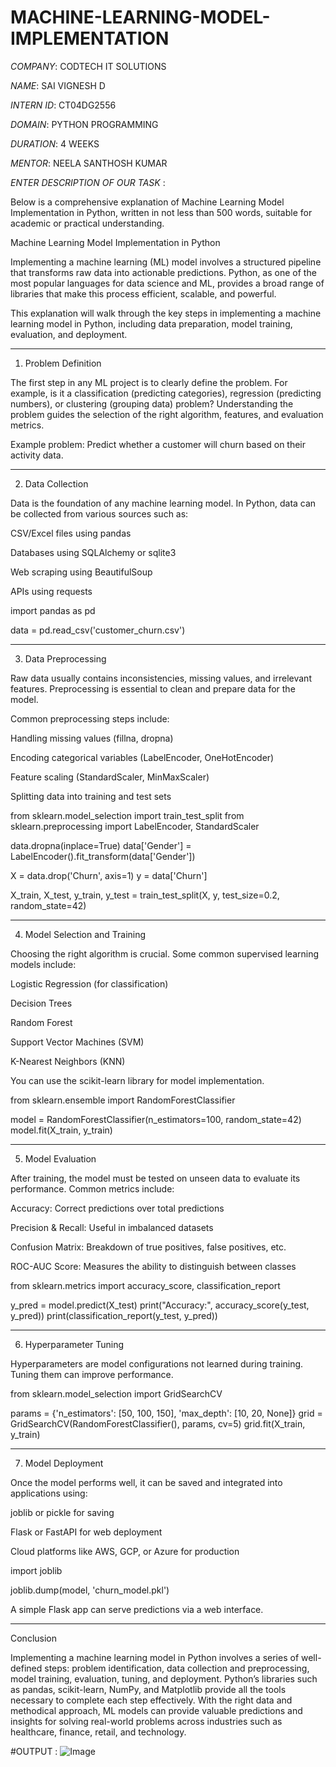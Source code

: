 # MACHINE-LEARNING-MODEL-IMPLEMENTATION

*COMPANY*: CODTECH IT SOLUTIONS

*NAME*: SAI VIGNESH D

*INTERN ID*: CT04DG2556

*DOMAIN*: PYTHON PROGRAMMING

*DURATION*: 4 WEEKS

*MENTOR*: NEELA SANTHOSH KUMAR

*ENTER DESCRIPTION OF OUR TASK* :

Below is a comprehensive explanation of Machine Learning Model Implementation in Python, written in not less than 500 words, suitable for academic or practical understanding.

Machine Learning Model Implementation in Python

Implementing a machine learning (ML) model involves a structured pipeline that transforms raw data into actionable predictions. Python, as one of the most popular languages for data science and ML, provides a broad range of libraries that make this process efficient, scalable, and powerful.

This explanation will walk through the key steps in implementing a machine learning model in Python, including data preparation, model training, evaluation, and deployment.


---

1. Problem Definition

The first step in any ML project is to clearly define the problem. For example, is it a classification (predicting categories), regression (predicting numbers), or clustering (grouping data) problem? Understanding the problem guides the selection of the right algorithm, features, and evaluation metrics.

Example problem: Predict whether a customer will churn based on their activity data.


---

2. Data Collection

Data is the foundation of any machine learning model. In Python, data can be collected from various sources such as:

CSV/Excel files using pandas

Databases using SQLAlchemy or sqlite3

Web scraping using BeautifulSoup

APIs using requests


import pandas as pd

data = pd.read_csv('customer_churn.csv')


---

3. Data Preprocessing

Raw data usually contains inconsistencies, missing values, and irrelevant features. Preprocessing is essential to clean and prepare data for the model.

Common preprocessing steps include:

Handling missing values (fillna, dropna)

Encoding categorical variables (LabelEncoder, OneHotEncoder)

Feature scaling (StandardScaler, MinMaxScaler)

Splitting data into training and test sets


from sklearn.model_selection import train_test_split
from sklearn.preprocessing import LabelEncoder, StandardScaler

data.dropna(inplace=True)
data['Gender'] = LabelEncoder().fit_transform(data['Gender'])

X = data.drop('Churn', axis=1)
y = data['Churn']

X_train, X_test, y_train, y_test = train_test_split(X, y, test_size=0.2, random_state=42)


---

4. Model Selection and Training

Choosing the right algorithm is crucial. Some common supervised learning models include:

Logistic Regression (for classification)

Decision Trees

Random Forest

Support Vector Machines (SVM)

K-Nearest Neighbors (KNN)


You can use the scikit-learn library for model implementation.

from sklearn.ensemble import RandomForestClassifier

model = RandomForestClassifier(n_estimators=100, random_state=42)
model.fit(X_train, y_train)


---

5. Model Evaluation

After training, the model must be tested on unseen data to evaluate its performance. Common metrics include:

Accuracy: Correct predictions over total predictions

Precision & Recall: Useful in imbalanced datasets

Confusion Matrix: Breakdown of true positives, false positives, etc.

ROC-AUC Score: Measures the ability to distinguish between classes


from sklearn.metrics import accuracy_score, classification_report

y_pred = model.predict(X_test)
print("Accuracy:", accuracy_score(y_test, y_pred))
print(classification_report(y_test, y_pred))


---

6. Hyperparameter Tuning

Hyperparameters are model configurations not learned during training. Tuning them can improve performance.

from sklearn.model_selection import GridSearchCV

params = {'n_estimators': [50, 100, 150], 'max_depth': [10, 20, None]}
grid = GridSearchCV(RandomForestClassifier(), params, cv=5)
grid.fit(X_train, y_train)


---

7. Model Deployment

Once the model performs well, it can be saved and integrated into applications using:

joblib or pickle for saving

Flask or FastAPI for web deployment

Cloud platforms like AWS, GCP, or Azure for production


import joblib

joblib.dump(model, 'churn_model.pkl')

A simple Flask app can serve predictions via a web interface.


---

Conclusion

Implementing a machine learning model in Python involves a series of well-defined steps: problem identification, data collection and preprocessing, model training, evaluation, tuning, and deployment. Python’s libraries such as pandas, scikit-learn, NumPy, and Matplotlib provide all the tools necessary to complete each step effectively. With the right data and methodical approach, ML models can provide valuable predictions and insights for solving real-world problems across industries such as healthcare, finance, retail, and technology.


#OUTPUT :
![Image](https://github.com/user-attachments/assets/8e069921-2228-4035-9116-54d6998fdc99)
